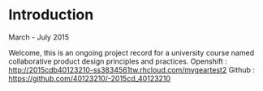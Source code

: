 # Introduction

March - July 2015

Welcome, this is an ongoing project record for a university course named collaborative product design principles and practices.
Openshift : http://2015cdb40123210-ss3834561tw.rhcloud.com/mygeartest2
Github : https://github.com/40123210/-2015cd_40123210



